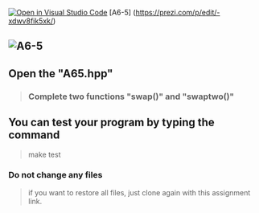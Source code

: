 [![Open in Visual Studio Code](https://classroom.github.com/assets/open-in-vscode-c66648af7eb3fe8bc4f294546bfd86ef473780cde1dea487d3c4ff354943c9ae.svg)](https://classroom.github.com/online_ide?assignment_repo_id=8742524&assignment_repo_type=AssignmentRepo)
[A6-5] (https://prezi.com/p/edit/-xdwv8fik5xk/)

## ![A6-5](https://nimbus-screenshots.s3.amazonaws.com/s/88ee12902cc3473cc330f92349e73408.png)

## Open the "A65.hpp"

> ### Complete two functions "swap()" and "swaptwo()"

## You can test your program by typing the command

> make test

### Do not change any files

> if you want to restore all files, just clone again with this assignment link.

